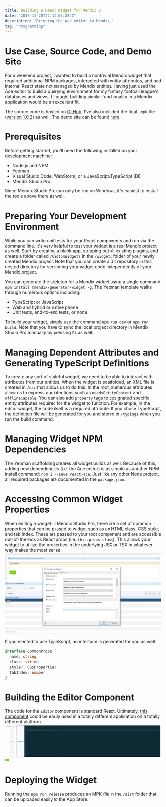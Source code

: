 ```yaml
---
title: Building a React Widget for Mendix 8
date: "2019-11-20T22:12:03.284Z"
description: "Bringing the Ace editor to Mendix."
tag: "Programming"
---
```


# Use Case, Source Code, and Demo Site

For a weekend project, I wanted to build a nontrivial Mendix widget that required additional NPM packages, interacted with entity attributes, and had internal React state not managed by Mendix entities. Having just used the Ace editor to build a querying environment for my fantasy football league's databases and views, I thought building similar functionality in a Mendix application would be an excellent fit.

The source code is hosted on [GitHub](https://github.com/scottenriquez/mendix-8-ace-editor-widget). I've also included the final `.mpk` file ([version 1.0.2](https://github.com/scottenriquez/mendix-8-ace-editor-widget/blob/master/1.0.2-release/scottiexxx.AceEditor.mpk)) as well. The demo site can be found [here](https://aceeditorwidgettes-sandbox.mxapps.io/index.html?profile=Responsive).

# Prerequisites

Before getting started, you'll need the following installed on your development machine:

- Node.js and NPM
- Yeoman
- Visual Studio Code, WebStorm, or a JavaScript/TypeScript IDE
- Mendix Studio Pro

Since Mendix Studio Pro can only be run on Windows, it's easiest to install the tools above there as well.

# Preparing Your Development Environment

While you can write unit tests for your React components and run via the command line, it's very helpful to test your widget in a real Mendix project as well. Start by creating a blank app, stripping out all existing plugins, and create a folder called `/CustomWidgets` in the `/widgets` folder of your newly created Mendix project. Note that you can create a Git repository in this nested directory for versioning your widget code independently of your Mendix project.

You can generate the skeleton for a Mendix widget using a single command `npm install @mendix/generator-widget -g`. The Yeoman template walks through numerous options including:

- TypeScript or JavaScript
- Web and hybrid or native phone
- Unit tests, end-to-end tests, or none

To build your widget, simply use the command `npm run dev` or `npm run build`. Note that you have to sync the local project directory in Mendix Studio Pro manually by pressing `F4` as well.

# Managing Dependent Attributes and Generating TypeScript Definitions

To create any sort of stateful widget, we need to be able to interact with attributes from our entities. When the widget is scaffolded, an XML file is created in `/src` that allows us to do this. In the root, numerous attributes allow us to express our intentions such as `needsEntityContent` and `offlineCapable`. You can also add `property` tags to designated specific entity attributes required for the widget to function. For example, in the editor widget, the code itself is a required attribute. If you chose TypeScript, the definition file will be generated for you and stored in `/typings` when you run the build command.

# Managing Widget NPM Dependencies

The Yeoman scaffolding creates all widget builds as well. Because of this, adding new dependencies (i.e. the Ace editor) is as simple as another NPM install command: `npm i --save react-ace`. Just like any other Node project, all required packages are documented in the `package.json`.

# Accessing Common Widget Properties

When editing a widget in Mendix Studio Pro, there are a set of common properties that can be passed to widget such as an HTML class, CSS style, and tab index. These are passed to your root component and are accessible out-of-the-box as React props (i.e. `this.props.class`). This allows your widget to utilize the properties in the underlying JSX or TSX in whatever way makes the most sense.
![Mendix common properties](./mendix-common-properties.png)

If you elected to use TypeScript, an interface is generated for you as well.

```typescript
interface CommonProps {
  name: string
  class: string
  style?: CSSProperties
  tabIndex: number
}
```

# Building the Editor Component

The code for the `Editor` component is standard React. Ultimately, [this component](https://github.com/scottenriquez/mendix-8-ace-editor-widget/blob/master/aceEditor/src/components/Editor.tsx) could be easily used in a totally different application on a totally different platform.
![Mendix AceEditor component screenshot](./mendix-editor-component-screenshot.png)

# Deploying the Widget

Running the `npm run release` produces an MPK file in the `/dist` folder that can be uploaded easily to the App Store.
